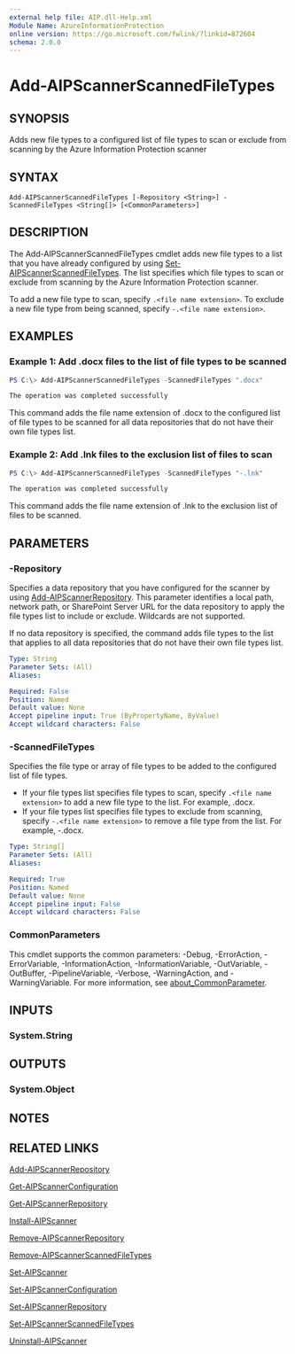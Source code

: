 ```yaml
---
external help file: AIP.dll-Help.xml
Module Name: AzureInformationProtection
online version: https://go.microsoft.com/fwlink/?linkid=872604
schema: 2.0.0
---
```


# Add-AIPScannerScannedFileTypes

## SYNOPSIS
Adds new file types to a configured list of file types to scan or exclude from scanning by the Azure Information Protection scanner

## SYNTAX

```
Add-AIPScannerScannedFileTypes [-Repository <String>] -ScannedFileTypes <String[]> [<CommonParameters>]
```

## DESCRIPTION
The Add-AIPScannerScannedFileTypes cmdlet adds new file types to a list that you have already configured by using [Set-AIPScannerScannedFileTypes](./Set-AIPScannerScannedFileTypes.md). The list specifies which file types to scan or exclude from scanning by the Azure Information Protection scanner. 

To add a new file type to scan, specify `.<file name extension>`. To exclude a new file type from being scanned, specify `-.<file name extension>`.

## EXAMPLES

### Example 1: Add .docx files to the list of file types to be scanned

```powershell
PS C:\> Add-AIPScannerScannedFileTypes -ScannedFileTypes ".docx"

The operation was completed successfully
```

This command adds the file name extension of .docx to the configured list of file types to be scanned for all data repositories that do not have their own file types list.



### Example 2: Add .lnk files to the exclusion list of files to scan
```powershell
PS C:\> Add-AIPScannerScannedFileTypes -ScannedFileTypes "-.lnk"

The operation was completed successfully
```

This command adds the file name extension of .lnk to the exclusion list of files to be scanned. 

## PARAMETERS

### -Repository
Specifies a data repository that you have configured for the scanner by using [Add-AIPScannerRepository](./Add-AIPScannerRepository.md). This parameter identifies a local path, network path, or SharePoint Server URL for the data repository to apply the file types list to include or exclude. Wildcards are not supported.

If no data repository is specified, the command adds file types to the list that applies to all data repositories that do not have their own file types list.

```yaml
Type: String
Parameter Sets: (All)
Aliases:

Required: False
Position: Named
Default value: None
Accept pipeline input: True (ByPropertyName, ByValue)
Accept wildcard characters: False
```

### -ScannedFileTypes
Specifies the file type or array of file types to be added to the configured list of file types.

- If your file types list specifies file types to scan, specify `.<file name extension>` to add a new file type to the list. For example, .docx. 
- If your file types list specifies file types to exclude from scanning, specify `-.<file name extension>` to remove a file type from the list. For example, -.docx.


```yaml
Type: String[]
Parameter Sets: (All)
Aliases:

Required: True
Position: Named
Default value: None
Accept pipeline input: False
Accept wildcard characters: False
```

### CommonParameters
This cmdlet supports the common parameters: -Debug, -ErrorAction, -ErrorVariable, -InformationAction, -InformationVariable, -OutVariable, -OutBuffer, -PipelineVariable, -Verbose, -WarningAction, and -WarningVariable. For more information, see [about_CommonParameter](https://go.microsoft.com/fwlink/?LinkID=113216).

## INPUTS

### System.String


## OUTPUTS

### System.Object

## NOTES

## RELATED LINKS

[Add-AIPScannerRepository](./Add-AIPScannerRepository.md)

[Get-AIPScannerConfiguration](./Get-AIPScannerConfiguration.md)

[Get-AIPScannerRepository](./Get-AIPScannerRepository.md)

[Install-AIPScanner](./Install-AIPScanner.md)

[Remove-AIPScannerRepository](Remove-AIPScannerRepository.md)

[Remove-AIPScannerScannedFileTypes](Remove-AIPScannerScannedFileTypes.md)

[Set-AIPScanner](./Set-AIPScanner.md)

[Set-AIPScannerConfiguration](./Set-AIPScannerConfiguration.md)

[Set-AIPScannerRepository](./Set-AIPScannerRepository.md)

[Set-AIPScannerScannedFileTypes](./Set-AIPScannerScannedFileTypes.md)

[Uninstall-AIPScanner](./Uninstall-AIPScanner.md)

